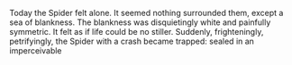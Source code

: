 Today the Spider felt alone. It seemed nothing surrounded them, except a sea of blankness. The
blankness was disquietingly white and painfully symmetric. It felt as if life could be no stiller.
Suddenly, frighteningly, petrifyingly, the Spider with a crash became trapped: sealed in an imperceivable
